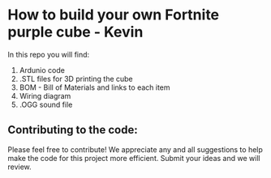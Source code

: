 # How to build your own Fortnite purple cube - Kevin

In this repo you will find: 
1. Ardunio code 
2. .STL files for 3D printing the cube
3. BOM - Bill of Materials and links to each item
4. Wiring diagram 
5. .OGG sound file 

## Contributing to the code:
Please feel free to contribute! We appreciate any and all suggestions to help make the code for this project more efficient. Submit your ideas and we will review.
